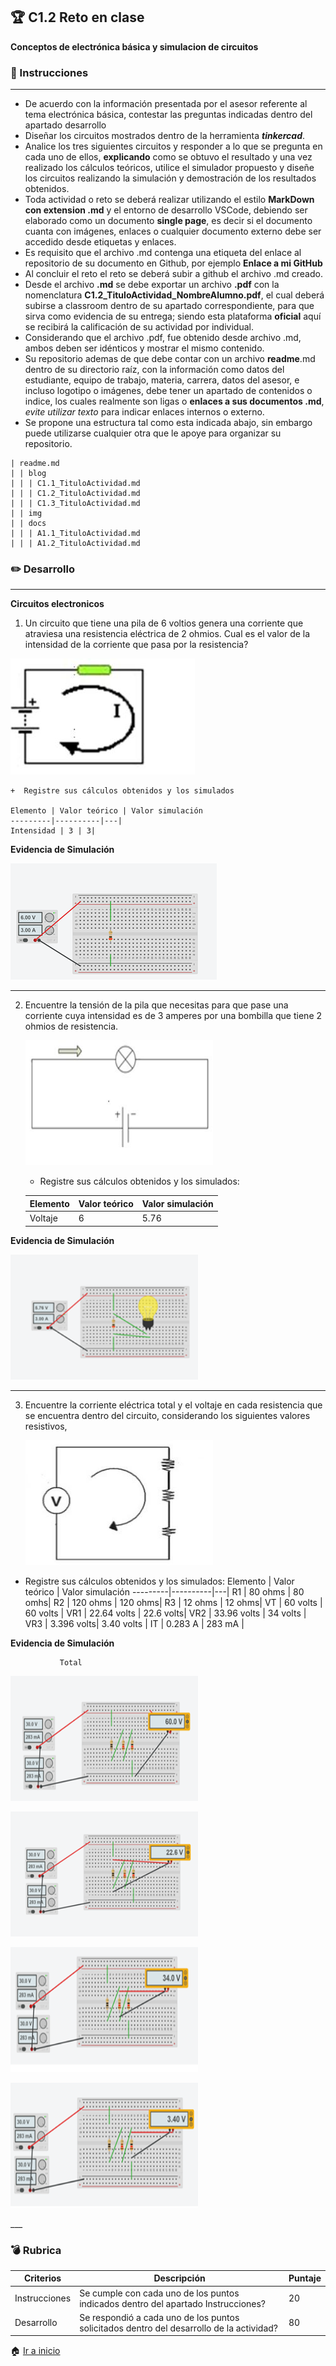 ## :trophy: C1.2 Reto en clase

**Conceptos de electrónica básica y simulacion de circuitos**

### :blue_book: Instrucciones
___

- De acuerdo con la información presentada por el asesor referente al tema electrónica básica, contestar las preguntas indicadas dentro del apartado desarrollo 
- Diseñar los circuitos mostrados dentro de la herramienta ***tinkercad***.
- Analice los tres siguientes circuitos y responder a lo que se pregunta en cada uno de ellos, **explicando** como se obtuvo el resultado y una vez realizado los cálculos teóricos, utilice el simulador propuesto y diseñe los circuitos realizando la simulación y demostración de los resultados obtenidos.
- Toda actividad o reto se deberá realizar utilizando el estilo **MarkDown con extension .md** y el entorno de desarrollo VSCode, debiendo ser elaborado como un documento **single page**, es decir si el documento cuanta con imágenes, enlaces o cualquier documento externo debe ser accedido desde etiquetas y enlaces.
- Es requisito que el archivo .md contenga una etiqueta del enlace al repositorio de su documento en Github, por ejemplo **Enlace a mi GitHub**
- Al concluir el reto el reto se deberá subir a github el archivo .md creado.
- Desde el archivo **.md** se debe exportar un archivo **.pdf** con la nomenclatura **C1.2_TituloActividad_NombreAlumno.pdf**, el cual deberá subirse a classroom dentro de su apartado correspondiente, para que sirva como evidencia de su entrega; siendo esta plataforma **oficial** aquí se recibirá la calificación de su actividad por individual.
- Considerando que el archivo .pdf, fue obtenido desde archivo .md, ambos deben ser idénticos y mostrar el mismo contenido.
- Su repositorio ademas de que debe contar con un archivo **readme**.md dentro de su directorio raíz, con la información como datos del estudiante, equipo de trabajo, materia, carrera, datos del asesor, e incluso logotipo o imágenes, debe tener un apartado de contenidos o indice, los cuales realmente son ligas o **enlaces a sus documentos .md**, _evite utilizar texto_ para indicar enlaces internos o externo.
- Se propone una estructura tal como esta indicada abajo, sin embargo puede utilizarse cualquier otra que le apoye para organizar su repositorio.

``` 
| readme.md
| | blog
| | | C1.1_TituloActividad.md
| | | C1.2_TituloActividad.md
| | | C1.3_TituloActividad.md
| | img
| | docs
| | | A1.1_TituloActividad.md
| | | A1.2_TituloActividad.md
```

### :pencil2: Desarrollo
___
**Circuitos electronicos**

1. Un circuito que tiene una pila de 6 voltios genera una corriente que atraviesa una resistencia eléctrica de 2 ohmios. Cual es el valor de la intensidad de la corriente que pasa por la resistencia?

![](https://github.com/JavieRM3N/SistemasProgramables/blob/main/img/C.1.2.Ejercicio1.png)

    +  Registre sus cálculos obtenidos y los simulados 

    Elemento | Valor teórico | Valor simulación
    ---------|----------|---|
    Intensidad | 3 | 3|
    
**Evidencia de Simulación**
    
![](https://github.com/JavieRM3N/SistemasProgramables/blob/main/img/C1.2.Problema1.png)
  
___

2. Encuentre la tensión de la pila que necesitas para que pase una corriente cuya intensidad es de 3 amperes por una bombilla que tiene 2 ohmios de resistencia.

    <p align="left">
        <img alt="Circuito2" src="https://github.com/JavieRM3N/SistemasProgramables/blob/main/img/C.1.2.Ejercicio2.png" 
        width=300 height=200>
    </p>

    + Registre sus cálculos obtenidos y los simulados: 

    Elemento | Valor teórico | Valor simulación
    ---------|----------|---|
    Voltaje | 6 |5.76 |
**Evidencia de Simulación**

<p align="left">
        <img alt="Circuito2" src="https://github.com/JavieRM3N/SistemasProgramables/blob/main/img/C1.2.Problema2.png" 
        width=300 height=200>
    </p>
  
___

3. Encuentre la corriente eléctrica total y el voltaje en cada resistencia que se encuentra dentro del circuito, considerando los siguientes valores resistivos,

    <p align="left">
        <img alt="Circuito3" src="https://github.com/JavieRM3N/SistemasProgramables/blob/main/img/C.1.2.Ejercicio3.png" 
        width=300 height=200>
    </p>

  + Registre sus cálculos obtenidos y los simulados: 
    Elemento | Valor teórico | Valor simulación
    ---------|----------|---|
    R1 | 80 ohms | 80 omhs|
    R2 | 120 ohms | 120 ohms|
    R3 | 12 ohms | 12 ohms|
    VT | 60 volts | 60 volts |
    VR1 | 22.64 volts | 22.6 volts|
    VR2 | 33.96 volts | 34 volts |
    VR3 | 3.396 volts| 3.40 volts |
    IT | 0.283 A  | 283 mA |

**Evidencia de Simulación**
                
               Total 
<p align="left">
        <img alt="Circuito3" src="https://github.com/JavieRM3N/SistemasProgramables/blob/main/img/C1.2.Problema31.png" 
        width=300 height=200>
    </p>    
<p align="left">
        <img alt="Circuito3" src="https://github.com/JavieRM3N/SistemasProgramables/blob/main/img/C1.2.Problema32.png" 
        width=300 height=200>
    </p>
<p align="left">
        <img alt="Circuito3" src="https://github.com/JavieRM3N/SistemasProgramables/blob/main/img/C1.2.Problema33.png" 
        width=300 height=200>
    </p>
<p align="left">
        <img alt="Circuito3" src="https://github.com/JavieRM3N/SistemasProgramables/blob/main/img/C1.2.Problema34.png" 
        width=300 height=200>
    </p>
___

### :bomb: Rubrica

| Criterios     | Descripción                                                                                  | Puntaje |
| ------------- | -------------------------------------------------------------------------------------------- | ------- |
| Instrucciones | Se cumple con cada uno de los puntos indicados dentro del apartado Instrucciones?            | 20 |
| Desarrollo    | Se respondió a cada uno de los puntos solicitados dentro del desarrollo de la actividad?     | 80      |

:house: [Ir a inicio](/docs/D0.1_FundamentosElectronicaBasica.md)

